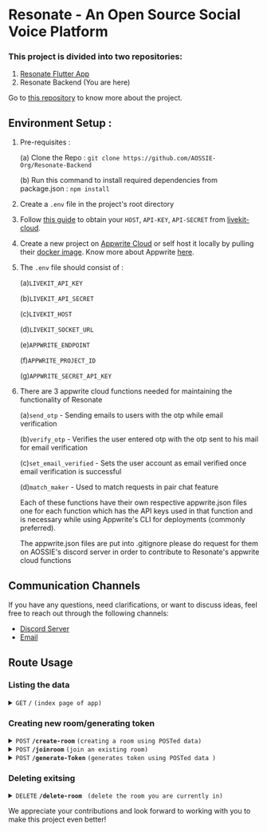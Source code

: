 # Resonate - An Open Source Social Voice Platform

### This project is divided into two repositories:

1. [Resonate Flutter App](https://github.com/AOSSIE-Org/Resonate)
2. Resonate Backend (You are here)

Go to [this repository](https://github.com/AOSSIE-Org/Resonate) to know more about the project.

## Environment Setup :

1. Pre-requisites :

   (a) Clone the Repo : `git clone https://github.com/AOSSIE-Org/Resonate-Backend`

   (b) Run this command to install required dependencies from package.json : `npm install`

2. Create a `.env` file in the project's root directory

3. Follow [this guide](https://docs.livekit.io/cloud/project-management/keys-and-tokens/) to obtain your `HOST`, `API-KEY`, `API-SECRET` from [livekit-cloud](https://livekit.io/cloud).

4. Create a new project on [Appwrite Cloud](https://appwrite.io/) or self host it locally by pulling their [docker image](https://appwrite.io/docs/self-hosting). Know more about Appwrite [here](https://appwrite.io/docs).

5. The `.env` file should consist of :

   (a)`LIVEKIT_API_KEY`

   (b)`LIVEKIT_API_SECRET`

   (c)`LIVEKIT_HOST`

   (d)`LIVEKIT_SOCKET_URL`

   (e)`APPWRITE_ENDPOINT`

   (f)`APPWRITE_PROJECT_ID`

   (g)`APPWRITE_SECRET_API_KEY`

6. There are 3 appwrite cloud functions needed for maintaining the functionality of Resonate

   (a)`send_otp` - Sending emails to users with the otp while email verification

   (b)`verify_otp` - Verifies the user entered otp with the otp sent to his mail for email verification

   (c)`set_email_verified` - Sets the user account as email verified once email verification is successful

   (d)`match_maker` - Used to match requests in pair chat feature

   Each of these functions have their own respective appwrite.json files one for each function which has the API keys used in that function
   and is necessary while using Appwrite's CLI for deployments (commonly preferred).

   The appwrite.json files are put into .gitignore please do request for them on AOSSIE's discord server in order to contribute to Resonate's appwrite cloud functions

## Communication Channels

If you have any questions, need clarifications, or want to discuss ideas, feel free to reach out through the following channels:

- [Discord Server](https://discord.com/invite/6mFZ2S846n)
- [Email](mailto:aossie.oss@gmail.com)



## Route Usage

### Listing the data

<details>

<summary> <code>GET</code> <code>/</code> <code>(index page of app)</code> </summary>


<blockquote>
<p>                                                                                                                 </p>

#### Parameters

`none`

#### Responses

| httpcode | content-type               | response |
| -------- | -------------------------- | -------- |
| `200`      | `text/html; charset=utf-8` | string   |

#### Example cURL

`curl -X GET -H "Content-Type: text/html; charset=utf-8"  http://localhost:3000/`

</blockquote>

</details>

### Creating new room/generating token

<details>

<summary> <code>POST</code> <code><b>/create-room</b></code> <code>(creating a room using POSTed data)</code> </summary>


<blockquote>
<p>                                                                                                                 </p>

#### Parameters

| name | type     | Datatype     | Description |
| ---- | -------- | ------------ | ----------- |
| `none` | required |object(JSON) |     N/A    |

#### Responses

| httpcode | content-type       | response                                                                                                                                  |
| -------- | ------------------ | ----------------------------------------------------------------------------------------------------------------------------------------- |
| `201`      | `application/json` | `{msg: "Room created Successfully",livekit_room: liveKitRoom,livekit_socket_url: ${process.env.LIVEKIT_SOCKET_URL},access_token: token}` |
| `500 `     | `application/json` | `{ msg: "Server Error" }`                                                                                                                 |

#### Example cURL

`curl -X POST -H "Content-Type: application/json" --data @post.json http://localhost:3000/room/create-room`

</blockquote>

</details>

<details>

<summary> <code>POST</code> <code><b>/joinroom</b></code> <code>(join an existing room)</code> </summary>


<blockquote>
<p>                                                                                                                 </p>

#### Parameters

| name | Type  | Datatype | Description |
| ---- | ----- | -------- | ----------- |
|`none` | required | object(JSON) | N/A  |


#### Responses

| httpcode | content-type     | response                                                                                        |
| -------- | ---------------- | ----------------------------------------------------------------------------------------------- |
| `201`      | `application/json` | `{msg: "Success",livekit_socket_url: ${process.env.LIVEKIT_SOCKET_URL},access_token: token,}` |
| `500`      | `application/json` | `{ msg: "Server Error" }`                                                                       |

#### Example cURL

`curl -X POST -H "Content-Type: application/json" --data @post.json http://localhost:3000/room/joinroom`

</blockquote>

</details>

<details>

<summary> <code>POST</code> <code><b>/generate-Token</b></code> <code>(generates token using POSTed data )</code> </summary>


<blockquote>
<p>                                                                                                                 </p>

#### Parameters

| name | Type     | Datatype       | Description |
| ---- | -------- | -------------- | ----------- |
| `none` | required | object(JSON) | N/A        |

#### Responses

`none`

#### Example cURL

`curl -X POST -H  --data @post.json http://localhost:3000/token/generate-token`

</blockquote>

</details>

### Deleting exitsing

<details>

<summary> <code>DELETE</code> <code><b>/delete-room</b></code> <code> (delete the room you are currently in)</code> </summary>


<blockquote>
<p>                                                                                                                 </p>
  
#### Parameters

`none`

#### Responses

| httpcode | content-type     | response                  |
| -------- | ---------------- | ------------------------- |
| `204`      | `application/json` | `{ msg: "Success" }`      |
| `500`      | `application/json` | `{ msg: "Server Error" }` |

#### Example cURL

`curl -X DELETE -H "Content-Type: application/json"  http://localhost:3000/room/delete-room`


</blockquote>

</details>

We appreciate your contributions and look forward to working with you to make this project even better!
